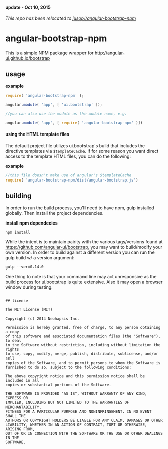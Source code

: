 #### update - Oct 10, 2015

*This repo has been relocated to [jusopi/angular-bootstrap-npm](https://github.com/jusopi/angular-bootstrap-npm)*

# angular-bootstrap-npm

This is a simple NPM package wrapper for http://angular-ui.github.io/bootstrap

## usage

**example**

```javascript
require( 'angular-bootstrap-npm' );

angular.module( 'app', [ 'ui.bootstrap' ]);

//you can also use the module as the module name, e.g.

angular.module( 'app', [ require( 'angular-bootstrap-npm' )])
```

#### using the HTML template files

The default project file utilizes ui.bootstrap's build that includes the directive templates via `$templateCache`.  If for some reason you want direct access to the template HTML files, you can do the following:

**example**

```javascript
//this file doesn't make use of angular's $templateCache
require( 'angular-bootstrap-npm/dist/angular-bootstrap.js')
```

## building

In order to run the build process, you'll need to have npm, gulp installed globally.  Then install the project dependencies.

**install npm dependecies**

`npm install`

While the intent is to maintain pairity with the various tags/versions found at https://github.com/angular-ui/bootstrap, you may want to build/modify your own version.
In order to build against a different version you can run the gulp build w/ a version argument: 

`gulp --ver=0.14.0`

One thing to note is that your command line may act unresponsive as the build process for ui.bootstrap is quite extensive.  Also it may open a browser window during testing.


```

## license

The MIT License (MIT)

Copyright (c) 2014 Neohapsis Inc.

Permission is hereby granted, free of charge, to any person obtaining a copy
of this software and associated documentation files (the "Software"), to deal
in the Software without restriction, including without limitation the rights
to use, copy, modify, merge, publish, distribute, sublicense, and/or sell
copies of the Software, and to permit persons to whom the Software is
furnished to do so, subject to the following conditions:

The above copyright notice and this permission notice shall be included in all
copies or substantial portions of the Software.

THE SOFTWARE IS PROVIDED "AS IS", WITHOUT WARRANTY OF ANY KIND, EXPRESS OR
IMPLIED, INCLUDING BUT NOT LIMITED TO THE WARRANTIES OF MERCHANTABILITY,
FITNESS FOR A PARTICULAR PURPOSE AND NONINFRINGEMENT. IN NO EVENT SHALL THE
AUTHORS OR COPYRIGHT HOLDERS BE LIABLE FOR ANY CLAIM, DAMAGES OR OTHER
LIABILITY, WHETHER IN AN ACTION OF CONTRACT, TORT OR OTHERWISE, ARISING FROM,
OUT OF OR IN CONNECTION WITH THE SOFTWARE OR THE USE OR OTHER DEALINGS IN THE
SOFTWARE.
